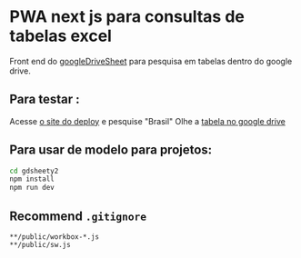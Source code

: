 

# PWA next js para consultas de tabelas excel 

  Front end do <a href="https://github.com/ecrseer/googleDriveSheet">googleDriveSheet</a> para pesquisa em tabelas dentro do google drive.

## Para testar : 
Acesse  <a href="https://gd-sheet-y2.vercel.app/">o site do deploy</a> e pesquise "Brasil"
Olhe a <a href="https://drive.google.com/file/d/194t1ptGWmjV1uDGqepXUZhiEUAgnr8D9/view?usp=sharing">tabela no google drive</a>

## Para usar de modelo para projetos:

``` bash
cd gdsheety2
npm install
npm run dev
```

## Recommend `.gitignore`

```
**/public/workbox-*.js
**/public/sw.js
```



